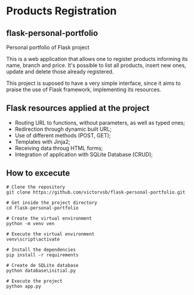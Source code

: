 # Products Registration
## flask-personal-portfolio
Personal portfolio of Flask project

This is a web application that allows one to register products informing its name, branch and price. It's possible to list all products, 
insert new ones, update and delete those already registered.

This project is suposed to have a very simple interface, since it aims to praise the use of Flask framework, implementing its resources.

## Flask resources applied at the project
- Routing URL to functions, without parameters, as well as typed ones;
- Redirection through dynamic built URL;
- Use of different methods (POST, GET);
- Templates with Jinja2;
- Receiving data throug HTML forms;
- Integration of application with SQLite Database (CRUD);

## How to excecute
```
# Clone the repository
git clone https://github.com/victorvsb/flask-personal-portfolio.git

# Get inside the project directory
cd flask-personal-portfolio

# Create the virtual environment
python -m venv ven

# Execute the virtual environment
venv\script\activate

# Install the dependencies
pip install -r requirements

# Create de SQLite database
python database\initial.py

# Execute the project
python app.py
```
